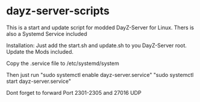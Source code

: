 # dayz-server-scripts
This is a start and update script for modded DayZ-Server for Linux.
Thers is also a Systemd Service included

Installation: 
Just add the start.sh and update.sh to you DayZ-Server root.
Update the Mods included.

Copy the .service file to /etc/systemd/system

Then just run 
"sudo systemctl enable dayz-server.service"
"sudo systemctl start dayz-server.service"

Dont forget to forward Port 2301-2305 and 27016 UDP 
